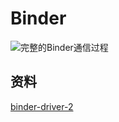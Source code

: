 # Binder





![完整的Binder通信过程](http://ww2.sinaimg.cn/large/98900c07jw1f6iujfnrcmj20qj0ja3zz.jpg)




## 资料

[binder-driver-2](http://gityuan.com/2015/11/02/binder-driver-2/)